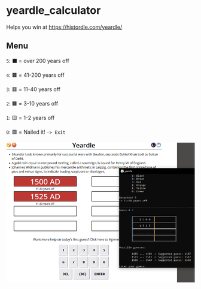 # yeardle_calculator

Helps you win at https://histordle.com/yeardle/

## Menu

`5`: ⬛ = over 200 years off

`4`: 🟫 = 41-200 years off

`3`: 🟥 = 11-40 years off

`2`: 🟧 = 3-10 years off

`1`: 🟨 = 1-2 years off

`0`: 🟩 = Nailed it! `-> Exit`

![Screenshot of yeardle_calculator in action](screenshot.png)